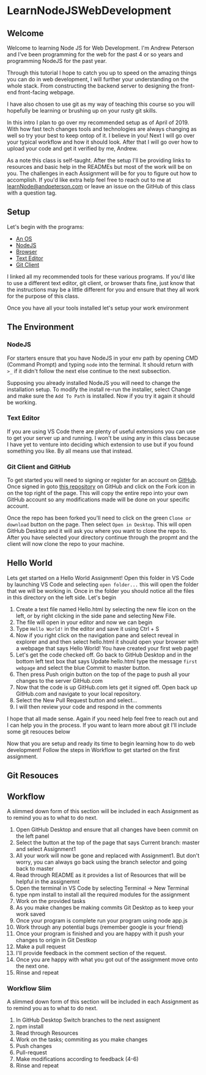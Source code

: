 # LearnNodeJSWebDevelopment

## Welcome
Welcome to learning Node JS for Web Development. I'm Andrew Peterson and I've been programming for the web for the past 4 or so years and programming NodeJS for the past year.

Through this tutorial I hope to catch you up to speed on the amazing things you can do in web development, I will further your understanding on the whole stack. From constructing the backend server to designing the front-end front-facing webpage.

I have also chosen to use git as my way of teaching this course so you will hopefully be learning or brushing up on your rusty git skills.

In this intro I plan to go over my recommended setup as of April of 2019. With how fast tech changes tools and technologies are always changing as well so try your best to keep ontop of it. I believe in you! Next I will go over your typical workflow and how it should look. After that I will go over how to upload your code and get it verified by me, Andrew.

As a note this class is self-taught. After the setup I'll be providing links to resources and basic help in the READMEs but most of the work will be on you. The challenges in each Assignment will be for you to figure out how to accomplish. 
If you'd like extra help feel free to reach out to me at learnNode@andpeterson.com or leave an issue on the GitHub of this class with a question tag.

## Setup
Let's begin with the programs:
- [An OS](https://www.microsoft.com/en-us/software-download/windows10)
- [NodeJS](https://nodejs.org/en/download/)
- [Browser](https://www.google.com/chrome/)
- [Text Editor](https://code.visualstudio.com/)
- [Git Client](https://desktop.github.com/)

I linked all my recommended tools for these various programs. If you'd like to use a different text editor, git client, or browser thats fine, just know that the instructions may be a little different for you and ensure that they all work for the purpose of this class.

Once you have all your tools installed let's setup your work environment

## The Environment
### NodeJS
For starters ensure that you have NodeJS in your env path by opening CMD (Command Prompt) and typing `node` into the terminal. It should return with `>_` if it didn't follow the next else continue to the next subsection. 

Supposing you already installed NodeJS you will need to change the installation setup. To modify the install re-run the installer, select Change and make sure the `Add To Path` is installed.
Now if you try it again it should be working.

### Text Editor
If you are using VS Code there are plenty of useful extensions you can use to get your server up and running. I won't be using any in this class because I have yet to venture into deciding which extension to use but if you found something you like. By all means use that instead.

### Git Client and GitHub
To get started you will need to signing or register for an account on [GitHub](https://github.com/). Once signed in goto [this repository](https://github.com/andpeterson/LearnNodeJSWebDevelopment) on GitHub
and click on the Fork icon in on the top right of the page. This will copy the entire repo into your own GitHub account so any modifications made will be done on your specific account.

Once the repo has been forked you'll need to click on the green `Clone or download` button on the page. Then select `Open in Desktop`.
This will open GitHub Desktop and it will ask you where you want to clone the repo to. After you have selected your directory continue through the propmt and the client will now clone the repo to your machine.

## Hello World
Lets get started on a Hello World Assignment!
Open this folder in VS Code by launching VS Code and selecting `open folder...` this will open the folder that we will be working in.
Once in the folder you should notice all the files in this directory on the left side. Let's begin
1. Create a text file named Hello.html by selecting the new file icon on the left, or by right clicking in the side pane and selecting New File.
2. The file will open in your editor and now we can begin
3. Type `Hello World!` in the editor and save it using Ctrl + S
4. Now if you right click on the navigation pane and select reveal in explorer and and then select hello.html it should open your browser with a webpage that says Hello World! You have created your first web page!
5. Let's get the code checked off. Go back to GitHub Desktop and in the bottom left text box that says Update hello.html type the message `first webpage` and select the blue Commit to master button.
6. Then press Push origin button on the top of the page to push all your changes to the server GitHub.com
6. Now that the code is up GitHub.com lets get it signed off. Open back up GitHub.com and navigate to your local repository.
7. Select the New Pull Request button and select...
8. I will then review your code and respond in the comments

I hope that all made sense. Again if you need help feel free to reach out and I can help you in the process. If you want to learn more about git I'll include some git resouces below

Now that you are setup and ready its time to begin learning how to do web development! Follow the steps in Workflow to get started on the first assignment.

## Git Resouces

## Workflow
A slimmed down form of this section will be included in each Assignment as to remind you as to what to do next.
1. Open GitHub Desktop and ensure that all changes have been commit on the left panel
2. Select the button at the top of the page that says Current branch: master and select Assignment1
3. All your work will now be gone and replaced with Assignment1. But don't worry, you can always go back using the branch selector and going back to master
4. Read through README as it provides a list of Resources that will be helpful in the assignemnt
5. Open the terminal in VS Code by selecting Terminal -> New Terminal
6. type npm install to install all the required modules for the assignment
5. Work on the provided tasks
6. As you make changes be making commits Git Desktop as to keep your work saved
7. Once your program is complete run your program using node app.js
8. Work through any potential bugs (remember google is your friend)
9. Once your program is finished and you are happy with it push your changes to origin in Git Destkop
10. Make a pull request
11. I'll provide feedback in the comment section of the request.
12. Once you are happy with what you got out of the assignment move onto the next one.
13. Rinse and repeat


### Workflow Slim
A slimmed down form of this section will be included in each Assignment as to remind you as to what to do next.
1. In GitHub Desktop Switch branches to the next assignent
2. npm install
3. Read through Resources
4. Work on the tasks; commiting as you make changes
5. Push changes
6. Pull-request
7. Make modifications according to feedback (4-6)
8. Rinse and repeat